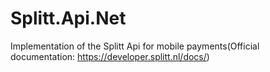 # Splitt.Api.Net

Implementation of the Splitt Api for mobile payments(Official documentation: https://developer.splitt.nl/docs/)
